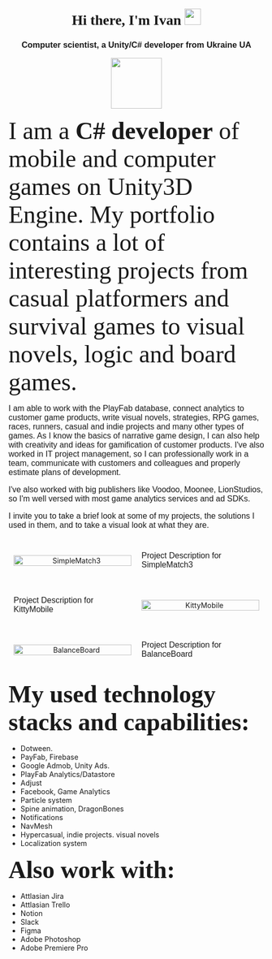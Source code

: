 <!DOCTYPE html>
<html>
<head>

<h1 align="center"><font face="verdana">Hi there, I'm Ivan</a> 
<img src="https://github.com/blackcater/blackcater/raw/main/images/Hi.gif" height="32"/></h1>
<h3 align="center">Computer scientist, a Unity/C# developer from Ukraine UA</h3></font>

<div id="header" align="center">
  <img src="https://media.giphy.com/media/M9gbBd9nbDrOTu1Mqx/giphy.gif" width="100"/>
</div>

<p><font size="7" face="verdana">I am a <b>C# developer</b> of mobile and computer games on Unity3D Engine. My portfolio contains a lot of interesting projects from casual platformers and survival games to visual novels, logic and board games.</p>
<p>I am able to work with the PlayFab database, connect analytics to customer game products, write visual novels, strategies, RPG games, races, runners, casual and indie projects and many other types of games. As I know the basics of narrative game design, I can also help with creativity and ideas for gamification of customer products. I've also worked in IT project management, so I can professionally work in a team, communicate with customers and colleagues and properly estimate plans of development.</p>
<p> I've also worked with big publishers like Voodoo, Moonee, LionStudios, so I'm well versed with most game analytics services and ad SDKs.</p>
<p>I invite you to take a brief look at some of my projects, the solutions I used in them, and to take a visual look at what they are.</p></font>

<style>
  .container {
    display: flex;
    align-items: center;
    text-align: center;
  }

  .image-container {
    flex: 1;
    margin: 10px;
  }

  .image {
    width: 100%;
    max-width: 300px;
  }

  .text-container {
    flex: 1;
    text-align: left;
    margin: 10px;
  }

  h1, h3 {
    font-family: Verdana, sans-serif;
  }

  p {
    font-family: Verdana, sans-serif;
    font-size: 16px;
  }
</style>
</head>
<body>
  <div class="container">
    <div class="image-container">
      <img class="image" src="https://github.com/uvazaemiy/uvazaemiy/blob/main/SimpleMatch3.gif" alt="SimpleMatch3">
    </div>
    <div class="text-container">
      <p>Project Description for SimpleMatch3</p>
    </div>
  </div>

  <div class="container">
    <div class="text-container">
      <p>Project Description for KittyMobile</p>
    </div>
    <div class="image-container">
      <img class="image" src="https://github.com/uvazaemiy/uvazaemiy/blob/main/KittyMobile.gif" alt="KittyMobile">
    </div>
  </div>

  <div class="container">
    <div class="image-container">
      <img class="image" src="https://github.com/uvazaemiy/uvazaemiy/blob/main/BalanceBoard.gif" alt="BalanceBoard">
    </div>
    <div class="text-container">
      <p>Project Description for BalanceBoard</p>
    </div>
  </div>
  <!-- Add similar code blocks for the other GIFs and their descriptions -->
  
<p><b><font size="20" face="verdana">My used technology stacks and capabilities:</font></b></p>

<ul><li>Dotween.</li>
<li>PayFab, Firebase</li>
<li>Google Admob, Unity Ads.</li>
<li>PlayFab Analytics/Datastore</li>
<li>Adjust</li>
<li>Facebook, Game Analytics</li>
<li>Particle system</li>
<li>Spine animation, DragonBones</li>
<li>Notifications</li>
<li>NavMesh</li>
<li>Hypercasual, indie projects. visual novels</li>
<li>Localization system</li></ul>

<p><b><font size="20" face="verdana">Also work with:</font></b></p>

<ul><li>Attlasian Jira</li>
<li>Attlasian Trello</li>
<li>Notion</li>
<li>Slack</li>
<li>Figma</li>
<li>Adobe Photoshop</li>
<li>Adobe Premiere Pro</li></ul>

</body>
</html>
